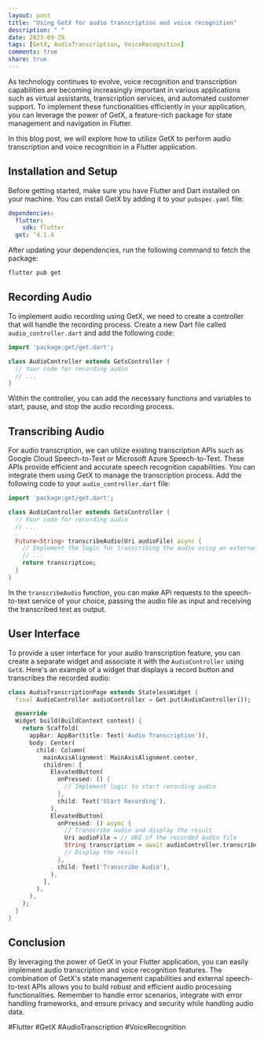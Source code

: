 ```yaml
---
layout: post
title: "Using GetX for audio transcription and voice recognition"
description: " "
date: 2023-09-29
tags: [GetX, AudioTranscription, VoiceRecognition]
comments: true
share: true
---
```


As technology continues to evolve, voice recognition and transcription capabilities are becoming increasingly important in various applications such as virtual assistants, transcription services, and automated customer support. To implement these functionalities efficiently in your application, you can leverage the power of GetX, a feature-rich package for state management and navigation in Flutter.

In this blog post, we will explore how to utilize GetX to perform audio transcription and voice recognition in a Flutter application.

## Installation and Setup

Before getting started, make sure you have Flutter and Dart installed on your machine. You can install GetX by adding it to your `pubspec.yaml` file:

```yaml
dependencies:
  flutter:
    sdk: flutter
  get: ^4.1.4
```

After updating your dependencies, run the following command to fetch the package:

```bash
flutter pub get
```

## Recording Audio

To implement audio recording using GetX, we need to create a controller that will handle the recording process. Create a new Dart file called `audio_controller.dart` and add the following code:

```dart
import 'package:get/get.dart';

class AudioController extends GetxController {
  // Your code for recording audio
  // ...
}
```

Within the controller, you can add the necessary functions and variables to start, pause, and stop the audio recording process.

## Transcribing Audio

For audio transcription, we can utilize existing transcription APIs such as Google Cloud Speech-to-Text or Microsoft Azure Speech-to-Text. These APIs provide efficient and accurate speech recognition capabilities. You can integrate them using GetX to manage the transcription process. Add the following code to your `audio_controller.dart` file:

```dart
import 'package:get/get.dart';

class AudioController extends GetxController {
  // Your code for recording audio
  // ...

  Future<String> transcribeAudio(Uri audioFile) async {
    // Implement the logic for transcribing the audio using an external API
    // ...
    return transcription;
  }
}
```

In the `transcribeAudio` function, you can make API requests to the speech-to-text service of your choice, passing the audio file as input and receiving the transcribed text as output.

## User Interface

To provide a user interface for your audio transcription feature, you can create a separate widget and associate it with the `AudioController` using `GetX`. Here's an example of a widget that displays a record button and transcribes the recorded audio:

```dart
class AudioTranscriptionPage extends StatelessWidget {
  final AudioController audioController = Get.put(AudioController());

  @override
  Widget build(BuildContext context) {
    return Scaffold(
      appBar: AppBar(title: Text('Audio Transcription')),
      body: Center(
        child: Column(
          mainAxisAlignment: MainAxisAlignment.center,
          children: [
            ElevatedButton(
              onPressed: () {
                // Implement logic to start recording audio
              },
              child: Text('Start Recording'),
            ),
            ElevatedButton(
              onPressed: () async {
                // Transcribe audio and display the result
                Uri audioFile = // URI of the recorded audio file
                String transcription = await audioController.transcribeAudio(audioFile);
                // Display the result
              },
              child: Text('Transcribe Audio'),
            ),
          ],
        ),
      ),
    );
  }
}
```

## Conclusion

By leveraging the power of GetX in your Flutter application, you can easily implement audio transcription and voice recognition features. The combination of GetX's state management capabilities and external speech-to-text APIs allows you to build robust and efficient audio processing functionalities. Remember to handle error scenarios, integrate with error handling frameworks, and ensure privacy and security while handling audio data.

#Flutter #GetX #AudioTranscription #VoiceRecognition